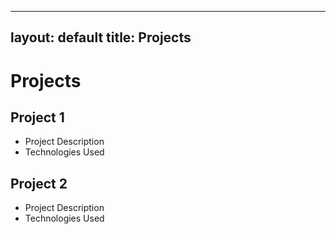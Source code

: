 
---
layout: default
title: Projects
---

# Projects

## Project 1
- Project Description
- Technologies Used

## Project 2
- Project Description
- Technologies Used
